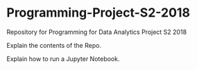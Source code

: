 # Programming-Project-S2-2018
Repository for Programming for Data Analytics Project S2 2018

Explain the contents of the Repo.

Explain how to run a Jupyter Notebook.
